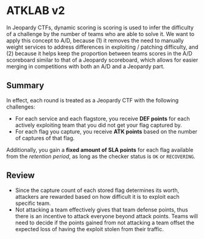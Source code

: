 # ATKLAB v2

In Jeopardy CTFs, dynamic scoring is scoring is used to infer the difficulty
of a challenge by the number of teams who are able to solve it. We want to
apply this concept to A/D, because (1) it removes the need to manually
weight services to address differences in exploiting / patching difficulty,
and (2) because it helps keep the proportion between teams scores in the A/D
scoreboard similar to that of a Jeopardy scoreboard, which allows for easier
merging in competitions with both an A/D and a Jeopardy part.

## Summary

In effect, each round is treated as a Jeopardy CTF with the following challenges:

- For each service and each flagstore, you receive **DEF points** for each
  actively exploiting team that you did not get your flag captured by.
- For each flag you capture, you receive **ATK points** based on the number
  of captures of that flag.

Additionally, you gain a **fixed amount of SLA points** for each flag available
from the *retention period*, as long as the checker status is `OK` or `RECOVERING`.

## Review

- Since the capture count of each stored flag determines its worth,
  attackers are rewarded based on how difficult it is to exploit each specific team.
- Not attacking a team effectively gives that team defense points, thus there
  is an incentive to attack everyone beyond attack points. Teams will need to
  decide if the points gained from not attacking a team offset the expected
  loss of having the exploit stolen from their traffic.

